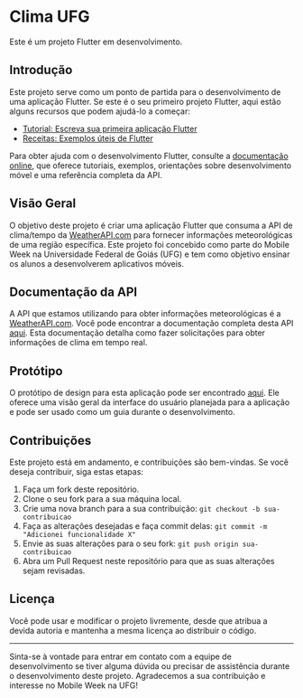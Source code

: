 # Clima UFG

Este é um projeto Flutter em desenvolvimento.

## Introdução

Este projeto serve como um ponto de partida para o desenvolvimento de uma aplicação Flutter. Se este é o seu primeiro projeto Flutter, aqui estão alguns recursos que podem ajudá-lo a começar:

- [Tutorial: Escreva sua primeira aplicação Flutter](https://docs.flutter.dev/get-started/codelab)
- [Receitas: Exemplos úteis de Flutter](https://docs.flutter.dev/cookbook)

Para obter ajuda com o desenvolvimento Flutter, consulte a
[documentação online](https://docs.flutter.dev/), que oferece tutoriais,
exemplos, orientações sobre desenvolvimento móvel e uma referência completa da API.

## Visão Geral

O objetivo deste projeto é criar uma aplicação Flutter que consuma a API de clima/tempo da [WeatherAPI.com](https://www.weatherapi.com/) para fornecer informações meteorológicas de uma região específica. Este projeto foi concebido como parte do Mobile Week na Universidade Federal de Goiás (UFG) e tem como objetivo ensinar os alunos a desenvolverem aplicativos móveis.

## Documentação da API

A API que estamos utilizando para obter informações meteorológicas é a [WeatherAPI.com](https://www.weatherapi.com/). Você pode encontrar a documentação completa desta API [aqui](https://app.swaggerhub.com/apis-docs/WeatherAPI.com/WeatherAPI/1.0.2-oas3-oas3.1-oas3.1/#/APIs/realtime-weather). Esta documentação detalha como fazer solicitações para obter informações de clima em tempo real.

## Protótipo

O protótipo de design para esta aplicação pode ser encontrado [aqui](https://www.figma.com/community/file/1286309244021643582/ufg-clima). Ele oferece uma visão geral da interface do usuário planejada para a aplicação e pode ser usado como um guia durante o desenvolvimento.

## Contribuições

Este projeto está em andamento, e contribuições são bem-vindas. Se você deseja contribuir, siga estas etapas:

1. Faça um fork deste repositório.
2. Clone o seu fork para a sua máquina local.
3. Crie uma nova branch para a sua contribuição: `git checkout -b sua-contribuicao`
4. Faça as alterações desejadas e faça commit delas: `git commit -m "Adicionei funcionalidade X"`
5. Envie as suas alterações para o seu fork: `git push origin sua-contribuicao`
6. Abra um Pull Request neste repositório para que as suas alterações sejam revisadas.

## Licença

Você pode usar e modificar o projeto livremente, desde que atribua a devida autoria e mantenha a mesma licença ao distribuir o código.

---

Sinta-se à vontade para entrar em contato com a equipe de desenvolvimento se tiver alguma dúvida ou precisar de assistência durante o desenvolvimento deste projeto. Agradecemos a sua contribuição e interesse no Mobile Week na UFG!
